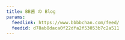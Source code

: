```yaml
---
title: BB酱 の Blog
params:
  feedlink: https://www.bbbbchan.com/feed/
  feedid: d78ab8daca0f22dfa2f53053b7c2a511
---
```

